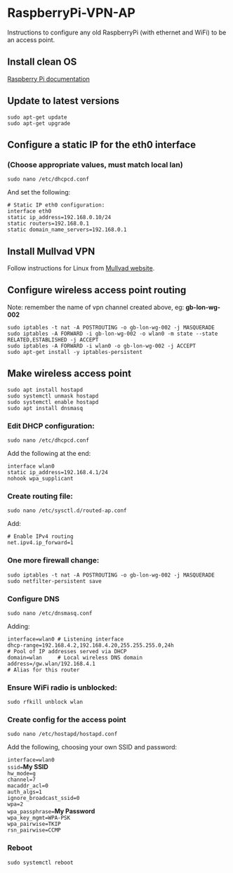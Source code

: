 # RaspberryPi-VPN-AP
Instructions to configure any old RaspberryPi (with ethernet and WiFi) to be an access point.

## Install clean OS

[Raspberry Pi documentation](https://www.raspberrypi.com/documentation/computers/getting-started.html)

## Update to latest versions

`sudo apt-get update`  
`sudo apt-get upgrade`

## Configure a static IP for the eth0 interface
### (Choose appropriate values, must match local lan)

`sudo nano /etc/dhcpcd.conf`

And set the following:

`# Static IP eth0 configuration:`  
`interface eth0`  
`static ip_address=192.168.0.10/24`  
`static routers=192.168.0.1`  
`static domain_name_servers=192.168.0.1`  

## Install Mullvad VPN

Follow instructions for Linux from [Mullvad website](https://mullvad.net/en/help/easy-wireguard-mullvad-setup-linux/).

## Configure wireless access point routing

Note: remember the name of vpn channel created above, eg: **gb-lon-wg-002**

`sudo iptables -t nat -A POSTROUTING -o gb-lon-wg-002 -j MASQUERADE`  
`sudo iptables -A FORWARD -i gb-lon-wg-002 -o wlan0 -m state --state RELATED,ESTABLISHED -j ACCEPT`  
`sudo iptables -A FORWARD -i wlan0 -o gb-lon-wg-002 -j ACCEPT`  
`sudo apt-get install -y iptables-persistent`  

## Make wireless access point

`sudo apt install hostapd`  
`sudo systemctl unmask hostapd`  
`sudo systemctl enable hostapd`  
`sudo apt install dnsmasq`  

### Edit DHCP configuration:

`sudo nano /etc/dhcpcd.conf`  

Add the following at the end:

`interface wlan0`  
`static ip_address=192.168.4.1/24`  
`nohook wpa_supplicant`  
    
### Create routing file:

`sudo nano /etc/sysctl.d/routed-ap.conf`  

Add:

`# Enable IPv4 routing`  
`net.ipv4.ip_forward=1`  

### One more firewall change:

`sudo iptables -t nat -A POSTROUTING -o gb-lon-wg-002 -j MASQUERADE`  
`sudo netfilter-persistent save`  

### Configure DNS

`sudo nano /etc/dnsmasq.conf`  

Adding: 

`interface=wlan0 # Listening interface`  
`dhcp-range=192.168.4.2,192.168.4.20,255.255.255.0,24h`  
                `# Pool of IP addresses served via DHCP`  
`domain=wlan     # Local wireless DNS domain`  
`address=/gw.wlan/192.168.4.1`  
                `# Alias for this router`  

### Ensure WiFi radio is unblocked:

`sudo rfkill unblock wlan`  

### Create config for the access point

`sudo nano /etc/hostapd/hostapd.conf`  

Add the following, choosing your own SSID and password:

`interface=wlan0`  
`ssid=`**My SSID**  
`hw_mode=g`  
`channel=7`  
`macaddr_acl=0`  
`auth_algs=1`  
`ignore_broadcast_ssid=0`  
`wpa=2`  
`wpa_passphrase=`**My Password**  
`wpa_key_mgmt=WPA-PSK`  
`wpa_pairwise=TKIP`  
`rsn_pairwise=CCMP`  

### Reboot

`sudo systemctl reboot`  
